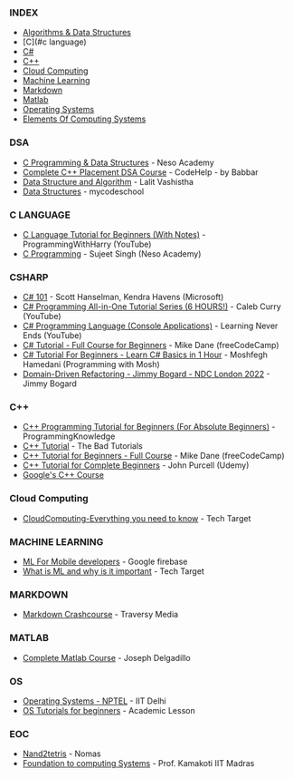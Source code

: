 ### INDEX

* [Algorithms & Data Structures](#DSA)
* [C](#c language)
* [C#](#csharp)
* [C++](#c++)
* [Cloud Computing](#cloud-computing)
* [Machine Learning](#machine-learning)
* [Markdown](#markdown)
* [Matlab](#matlab)
* [Operating Systems](#os)
* [Elements Of Computing Systems](#EOC)


### DSA

* [C Programming & Data Structures](https://youtube.com/playlist?list=PLBlnK6fEyqRhX6r2uhhlubuF5QextdCSM) - Neso Academy
* [Complete C++ Placement DSA Course](https://www.youtube.com/playlist?list=PLDzeHZWIZsTryvtXdMr6rPh4IDexB5NIA) - CodeHelp - by Babbar
* [Data Structure and Algorithm](https://www.youtube.com/playlist?list=PLLvKknWU7N4y_eGpQdg1Y-hORO7cxtoLU) - Lalit Vashistha
* [Data Structures](https://www.youtube.com/playlist?list=PL2_aWCzGMAwI3W_JlcBbtYTwiQSsOTa6P) - mycodeschool


### C LANGUAGE

* [C Language Tutorial for Beginners (With Notes)](https://www.youtube.com/watch?v=_MF8L7ZxwRE) - ProgrammingWithHarry (YouTube)
* [C Programming](https://www.youtube.com/playlist?list=PLBlnK6fEyqRggZZgYpPMUxdY1CYkZtARR) - Sujeet Singh (Neso Academy)


### CSHARP

* [C# 101](https://channel9.msdn.com/Series/CSharp-101) - Scott Hanselman, Kendra Havens (Microsoft)
* [C# Programming All-in-One Tutorial Series (6 HOURS!)](https://www.youtube.com/watch?v=qOruiBrXlAw) - Caleb Curry (YouTube)
* [C# Programming Language (Console Applications)](https://youtube.com/playlist?list=PLX07l0qxoHFLZftsVKyj3k9kfMca2uaPR) - Learning Never Ends (YouTube)
* [C# Tutorial - Full Course for Beginners](https://www.youtube.com/watch?v=GhQdlIFylQ8) - Mike Dane (freeCodeCamp)
* [C# Tutorial For Beginners - Learn C# Basics in 1 Hour](https://www.youtube.com/watch?v=gfkTfcpWqAY) - Moshfegh Hamedani (Programming with Mosh)
* [Domain-Driven Refactoring - Jimmy Bogard - NDC London 2022](https://www.youtube.com/watch?v=f64tZ90Dntg) - Jimmy Bogard


### C++

* [C++ Programming Tutorial for Beginners (For Absolute Beginners)](https://www.youtube.com/playlist?list=PLS1QulWo1RIYSyC6w2-rDssprPrEsgtVK) - ProgrammingKnowledge
* [C++ Tutorial](https://www.youtube.com/playlist?list=PL_RGaFnxSHWoVZWSN-ze3VVtIfZfXwAGM) - The Bad Tutorials
* [C++ Tutorial for Beginners - Full Course](https://www.youtube.com/watch?v=vLnPwxZdW4Y) - Mike Dane (freeCodeCamp)
* [C++ Tutorial for Complete Beginners](https://www.udemy.com/course/free-learn-c-tutorial-beginners/) - John Purcell (Udemy)
* [Google's C++ Course](https://developers.google.com/edu/c++/)


### Cloud Computing

* [CloudComputing-Everything you need to know](https://www.techtarget.com/searchcloudcomputing/definition/cloud-computing) - Tech Target


### MACHINE LEARNING

* [ML For Mobile developers](https://firebase.google.com/products/ml) - Google firebase
* [What is ML and why is it important](https://www.techtarget.com/searchenterpriseai/definition/machine-learning-ML) - Tech Target


### MARKDOWN

* [Markdown Crashcourse](https://www.youtube.com/watch?v=HUBNt18RFbo) - Traversy Media


### MATLAB

* [Complete Matlab Course](https://www.youtube.com/watch?v=T_ekAD7U-wU) - Joseph Delgadillo


### OS

* [Operating Systems - NPTEL](https://onlinecourses.nptel.ac.in/noc20_cs04/preview) - IIT Delhi
* [OS Tutorials for beginners](https://www.youtube.com/watch?v=mXw9ruZaxzQ) - Academic Lesson


### EOC

* [Nand2tetris](https://www.youtube.com/playlist?list=PLNMIACtpT9BfztU0P92qlw8Gd4vxvvfT1) - Nomas
* [Foundation to computing Systems](https://onlinecourses.nptel.ac.in/noc20_cs34/preview) - Prof. Kamakoti IIT Madras